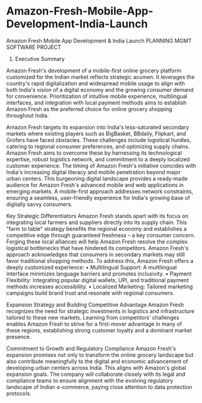 # Amazon-Fresh-Mobile-App-Development-India-Launch
Amazon Fresh Mobile App Development & India Launch
PLANNING MGMT SOFTWARE PROJECT
1.	Executive Summary 

Amazon Fresh's development of a mobile-first online grocery platform customized for the Indian market reflects strategic acumen. It leverages the country's rapid digitalization and widespread mobile usage to align with both India's vision of a digital economy and the growing consumer demand for convenience. Prioritization of intuitive mobile experience, multilingual interfaces, and integration with local payment methods aims to establish Amazon Fresh as the preferred choice for online grocery shopping throughout India.

Amazon Fresh targets its expansion into India's less-saturated secondary markets where existing players such as BigBasket, BBdaily, Flipkart, and Grofers have faced obstacles. These challenges include logistical hurdles, catering to regional consumer preferences, and optimizing supply chains. Amazon Fresh aims to overcome these by harnessing its technological expertise, robust logistics network, and commitment to a deeply localized customer experience.
The timing of Amazon Fresh's initiative coincides with India's increasing digital literacy and mobile penetration beyond major urban centers. This burgeoning digital landscape provides a ready-made audience for Amazon Fresh's advanced mobile and web applications in emerging markets. A mobile-first approach addresses network constraints, ensuring a seamless, user-friendly experience for India's growing base of digitally savvy consumers.

Key Strategic Differentiators
Amazon Fresh stands apart with its focus on integrating local farmers and suppliers directly into its supply chain. This "farm to table" strategy benefits the regional economy and establishes a competitive edge through guaranteed freshness – a key consumer concern. Forging these local alliances will help Amazon Fresh resolve the complex logistical bottlenecks that have hindered its competitors.
Amazon Fresh's approach acknowledges that consumers in secondary markets may still favor traditional shopping methods. To address this, Amazon Fresh offers a deeply customized experience:
•	Multilingual Support: A multilingual interface minimizes language barriers and promotes inclusivity.
•	Payment Flexibility: Integrating popular digital wallets, UPI, and traditional payment methods increases accessibility.
•	Localized Marketing: Tailored marketing campaigns build brand trust and resonate with regional consumers.

Expansion Strategy and Building Competitive Advantage
Amazon Fresh recognizes the need for strategic investments in logistics and infrastructure tailored to these new markets. Learning from competitors' challenges enables Amazon Fresh to strive for a first-mover advantage in many of these regions, establishing strong customer loyalty and a dominant market presence.

Commitment to Growth and Regulatory Compliance
Amazon Fresh's expansion promises not only to transform the online grocery landscape but also contribute meaningfully to the digital and economic advancement of developing urban centers across India. This aligns with Amazon's global expansion goals. The company will collaborate closely with its legal and compliance teams to ensure alignment with the evolving regulatory landscape of Indian e-commerce, paying close attention to data protection protocols.
